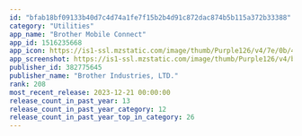```yaml
---
id: "bfab18bf09133b40d7c4d74a1fe7f15b2b4d91c872dac874b5b115a372b33388"
category: "Utilities"
app_name: "Brother Mobile Connect"
app_id: 1516235668
app_icon: https://is1-ssl.mzstatic.com/image/thumb/Purple126/v4/7e/0b/45/7e0b4530-bbef-516c-4519-e643790dc725/AppIcon-0-1x_U007emarketing-0-7-0-0-0-85-220.png/1024x1024bb.png
app_screenshot: https://is1-ssl.mzstatic.com/image/thumb/Purple126/v4/b5/d5/29/b5d529b5-d33e-a3e9-476c-9307a51786eb/36e77c83-d15d-47b1-a8cb-896583b5d41a_iPhone_6.5inch_1.png/1242x2688bb.png
publisher_id: 382775645
publisher_name: "Brother Industries, LTD."
rank: 208
most_recent_release: 2023-12-21 00:00:00
release_count_in_past_year: 13
release_count_in_past_year_category: 12
release_count_in_past_year_top_in_category: 26
---
```

